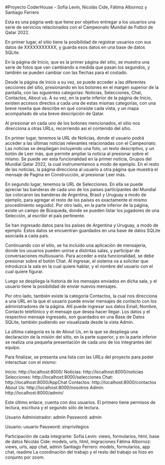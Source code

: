 #Proyecto CoderHouse - Sofía Levin, Nicolás Cide, Fátima Albornoz y Santiago Ferrero

Esta es una página web que tiene por objetivo entregar a los usuarios una serie de servicios relacionados con el Campeonato Mundial de Futbol de Qatar 2022. 

En primer lugar, el sitio tiene la posibilidad de registrar usuarios con sus datos de XXXXXXXXXXX, y guarda esos datos en una base de datos SQLite.

En la página de Inicio, que es la primer página del sitio, se muestra una serie de fotos que van cambiando a medida que pasan los segundos, y también se pueden cambiar con las flechas para el costado. 

Desde la página de Inicio a su vez, se puede acceder a las diferentes secciones del sitio, presionando en los botones en el margen superior de la pantalla, con las siguientes categorías: Noticias, Selecciones,  Chat, Contactos, About us. A su vez, en la parte inferior de la página de Inicio, existen accesos directos a cada una de estas mismas categorías, con una breve reseña que describe en qué consiste cada vista, y un mapa acompañado de una breve descripción de Qatar. 

Al presionar en cada uno de los botones mencionados, el sitio nos direcciona a otras URLs, recorriendo así el contenido del sitio. 

En primer lugar, tenemos la URL de Noticias, donde el usuario podrá acceder a las últimas noticias relevantes relacionadas con el Campeonato. Las noticias se despliegan incluyendo una foto, un texto descriptivo, y un botón de Leer más, que permite ampliar la noticia al presionar sobre el mismo. Se puede ver esta funcionalidad en la primer noticia, Grupos del Mundial Qatar 2022, la cual instrumentamos a modo de ejemplo. En el resto de las noticias, la página direcciona al usuario a otra página que muestra el mensaje de Pagina en Construcción, al presionar Leer más. 

En segundo lugar, tenemos la URL de Selecciones. En ella se puede apreciar las banderas de cada uno de los países participantes del Mundial (se colocaron las banderas de Argentina, Brasil y Uruguay a modo de ejemplo, para agregar el resto de los países es exactamente el mismo procedimiento seguido). Por otro lado, en la parte inferior de la página, existe un campo de Búsqueda, donde se pueden listar los jugadores de una Selección, al escribir el país pertinente. 

Se han ingresado datos para los países de Argentina y Uruguay, a modo de ejemplo. Estos datos se encuentran guardados en una base de datos SQLite asociada a cada país. 

Continuando con el sitio, se ha incluido una aplicación de mensajería, donde los usuarios pueden unirse a distintas salas, y participar de conversaciones multiusuario. Para acceder a esta funcionalidad, se debe presionar sobre el botón Chat. Al ingresar, el sistema va a solicitar que introduzca la sala en la cual quiere hablar, y el nombre del usuario con el cual quiere figurar. 

Luego se despliega la historia de los mensajes enviados en dicha sala, y el usuario tiene la posibilidad de enviar nuevos mensajes. 

Por otro lado, también existe la categoría Contactos, la cual nos direcciona a una URL en la que el usuario puede enviar mensajes de contacto con los administradores de la página. Allí puede ingresar sus datos Email, Nombre, Contacto telefónico y el mensaje que desea hacer llegar. Los datos y el respectivo mensaje ingresado, son guardados en una Base de Datos SQLite, también pudiendo ser visualizada desde la vista Admin.

La última categoría es la de About Us, en la que se despliega una declaración de la misión del sitio, en la parte superior, y en la parte inferior se realiza una pequeña presentación de cada uno de los integrantes del equipo.

Para finalizar, se presenta una lista con las URLs del proyecto para poder interactuar con el mismo:

Inicio: http://localhost:8000/
Noticias: http://localhost:8000/noticias
Selecciones: http://localhost:8000/selecciones
Chat: http://localhost:8000/AppChat
Contactos: http://localhost:8000/contactos
About Us: http://localhost:8000/nosotros
Admin: http://localhost:8000/admin/ 

Este último enlace, cuenta con dos usuarios. El primero tiene permisos de lectura, escritura y el segundo sólo de lectura.

Usuario Administrador: admin 
Password: admin

Usuario: usuario
Password: sinprivilegios

Participación de cada integrante:
Sofía Levin: views, formularios, html, base de datos
Nicolás Cide: models, urls, html, migraciones
Fátima Albornoz: views, urls, app chat, admin
Santiago Ferrero: models, formularios, app chat, readme
La coordinación del trabajo y el resto del trabajo se hizo en conjunto por zoom.
 
